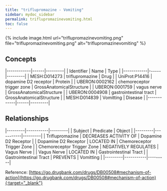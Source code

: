 ```yaml
---
title: "triflupromazine - Vomiting"
sidebar: mydoc_sidebar
permalink: triflupromazinevomiting.html
toc: false 
---
```


{% include image.html url="triflupromazinevomiting.png" file="triflupromazinevomiting.png" alt="triflupromazinevomiting" %}

## Concepts

|------------|------|---------|
| Identifier | Name | Type    |
|------------|------|---------|
| MESH:D014273 | triflupromazine | Drug |
| UniProt:P14416 | dopamine D2 receptor | Protein |
| UBERON:0002162 | chemoreceptor trigger zone | GrossAnatomicalStructure |
| UBERON:0001759 | vagus nerve | GrossAnatomicalStructure |
| UBERON:0004908 | gastrointestinal tract | GrossAnatomicalStructure |
| MESH:D014839 | Vomitting | Disease |
|------------|------|---------|

## Relationships

|---------|-----------|---------|
| Subject | Predicate | Object  |
|---------|-----------|---------|
| Triflupromazine | DECREASES ACTIVITY OF | Dopamine D2 Receptor |
| Dopamine D2 Receptor | LOCATED IN | Chemoreceptor Trigger Zone |
| Chemoreceptor Trigger Zone | NEGATIVELY REGULATES | Vagus Nerve |
| Vagus Nerve | LOCATED IN | Gastrointestinal Tract |
| Gastrointestinal Tract | PREVENTS | Vomitting |
|---------|-----------|---------|

Reference: [https://go.drugbank.com/drugs/DB00508#mechanism-of-action](https://go.drugbank.com/drugs/DB00508#mechanism-of-action){:target="_blank"}